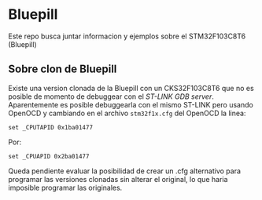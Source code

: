 # Bluepill

Este repo busca juntar informacion y ejemplos sobre el STM32F103C8T6 
(Bluepill)

## Sobre clon de Bluepill

Existe una version clonada de la Bluepill con un CKS32F103C8T6 
que no es posible de momento de debuggear con el _ST-LINK GDB server_. 
Aparentemente es posible debuggearla con el mismo ST-LINK pero usando 
OpenOCD y cambiando en el archivo `stm32f1x.cfg` del OpenOCD la linea:

```
set _CPUTAPID 0x1ba01477
```

Por:

```
set _CPUAPID 0x2ba01477
```

Queda pendiente evaluar la posibilidad de crear un .cfg alternativo para 
programar las versiones clonadas sin alterar el original, lo que haria 
imposible programar las originales.
